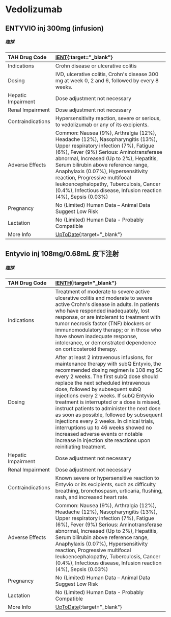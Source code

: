 # Vedolizumab

## ENTYVIO inj 300mg (infusion)

##### 臨採

| TAH Drug Code      | [IENT](https://www.tahsda.org.tw/drugs/hissearch.php?drug_code=IENT){:target="_blank"}                                                                                                                                                                                                                                                                                                                                                   |
|:-------------------|:-----------------------------------------------------------------------------------------------------------------------------------------------------------------------------------------------------------------------------------------------------------------------------------------------------------------------------------------------------------------------------------------------------------------------------------------|
| Indications        | Crohn disease or ulcerative colitis                                                                                                                                                                                                                                                                                                                                                                                                      |
| Dosing             | IVD, ulcerative colitis, Crohn's disease 300 mg at week 0, 2 and 6, followed by every 8 weeks.                                                                                                                                                                                                                                                                                                                                           |
| Hepatic Impairment | Dose adjustment not necessary                                                                                                                                                                                                                                                                                                                                                                                                            |
| Renal Impairment   | Dose adjustment not necessary                                                                                                                                                                                                                                                                                                                                                                                                            |
| Contraindications  | Hypersensitivity reaction, severe or serious, to vedolizumab or any of its excipients.                                                                                                                                                                                                                                                                                                                                                   |
| Adverse Effects    | Common: Nausea (9%), Arthralgia (12%), Headache (12%), Nasopharyngitis (13%), Upper respiratory infection (7%), Fatigue (6%), Fever (9%) Serious: Aminotransferase abnormal, Increased (Up to 2%), Hepatitis, Serum bilirubin above reference range, Anaphylaxis (0.07%), Hypersensitivity reaction, Progressive multifocal leukoencephalopathy, Tuberculosis, Cancer (0.4%), Infectious disease, Infusion reaction (4%), Sepsis (0.03%) |
| Pregnancy          | No (Limited) Human Data – Animal Data Suggest Low Risk                                                                                                                                                                                                                                                                                                                                                                                   |
| Lactation          | No (Limited) Human Data - Probably Compatible                                                                                                                                                                                                                                                                                                                                                                                            |
| More Info          | [UpToDate](https://www.uptodate.com/contents/vedolizumab-drug-information){:target="_blank"}                                                                                                                                                                                                                                                                                                                                             |

## Entyvio inj 108mg/0.68mL 皮下注射

##### 臨採

| TAH Drug Code      | [IENTH](https://www.tahsda.org.tw/drugs/hissearch.php?drug_code=IENTH){:target="_blank"}                                                                                                                                                                                                                                                                                                                                                                                                                                                                                                                                       |
|:-------------------|:-------------------------------------------------------------------------------------------------------------------------------------------------------------------------------------------------------------------------------------------------------------------------------------------------------------------------------------------------------------------------------------------------------------------------------------------------------------------------------------------------------------------------------------------------------------------------------------------------------------------------------|
| Indications        | Treatment of moderate to severe active ulcerative colitis and moderate to severe active Crohn's disease in adults. In patients who have responded inadequately, lost response, or are intolerant to treatment with tumor necrosis factor (TNF) blockers or immunomodulatory therapy; or in those who have shown inadequate response, intolerance, or demonstrated dependence on corticosteroid therapy.                                                                                                                                                                                                                        |
| Dosing             | After at least 2 intravenous infusions, for maintenance therapy with subQ Entyvio, the recommended dosing regimen is 108 mg SC every 2 weeks. The first subQ dose should replace the next scheduled intravenous dose, followed by subsequent subQ injections every 2 weeks. If subQ Entyvio treatment is interrupted or a dose is missed, instruct patients to administer the next dose as soon as possible, followed by subsequent injections every 2 weeks. In clinical trials, interruptions up to 46 weeks showed no increased adverse events or notable increase in injection site reactions upon reinitiating treatment. |
| Hepatic Impairment | Dose adjustment not necessary                                                                                                                                                                                                                                                                                                                                                                                                                                                                                                                                                                                                  |
| Renal Impairment   | Dose adjustment not necessary                                                                                                                                                                                                                                                                                                                                                                                                                                                                                                                                                                                                  |
| Contraindications  | Known severe or hypersensitive reaction to Entyvio or its excipients, such as difficulty breathing, bronchospasm, urticaria, flushing, rash, and increased heart rate.                                                                                                                                                                                                                                                                                                                                                                                                                                                         |
| Adverse Effects    | Common: Nausea (9%), Arthralgia (12%), Headache (12%), Nasopharyngitis (13%), Upper respiratory infection (7%), Fatigue (6%), Fever (9%) Serious: Aminotransferase abnormal, Increased (Up to 2%), Hepatitis, Serum bilirubin above reference range, Anaphylaxis (0.07%), Hypersensitivity reaction, Progressive multifocal leukoencephalopathy, Tuberculosis, Cancer (0.4%), Infectious disease, Infusion reaction (4%), Sepsis (0.03%)                                                                                                                                                                                       |
| Pregnancy          | No (Limited) Human Data – Animal Data Suggest Low Risk                                                                                                                                                                                                                                                                                                                                                                                                                                                                                                                                                                         |
| Lactation          | No (Limited) Human Data - Probably Compatible                                                                                                                                                                                                                                                                                                                                                                                                                                                                                                                                                                                  |
| More Info          | [UpToDate](https://www.uptodate.com/contents/vedolizumab-drug-information){:target="_blank"}                                                                                                                                                                                                                                                                                                                                                                                                                                                                                                                                   |

